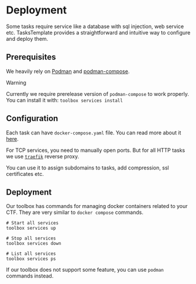 # Deployment

Some tasks require service like a database with sql injection, web service etc.
TasksTemplate provides a straightforward and intuitive way to configure and deploy them.

## Prerequisites

We heavily rely on [Podman](https://podman.io/) and [podman-compose](https://github.com/containers/podman-compose/).

> [!WARNING]  
> Currently we require prerelease version of `podman-compose` to work properly.
> You can install it with: `toolbox services install`

## Configuration

Each task can have `docker-compose.yaml` file.
You can read more about it [here](structure/docker-compose.md).

For TCP services, you need to manually open ports.
But for all HTTP tasks we use [`traefik`](https://traefik.io/) reverse proxy.

You can use it to assign subdomains to tasks,  add compression, ssl certificates etc.

## Deployment

Our toolbox has commands for managing docker containers related to your CTF.
They are very similar to `docker compose` commands.

```shell
# Start all services
toolbox services up
```
```shell
# Stop all services
toolbox services down
```
```shell
# List all services
toolbox services ps
```

If our toolbox does not support some feature, you can use `podman` commands instead.